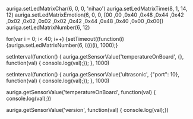 auriga.setLedMatrixChar(6, 0, 0, 'nihao')
auriga.setLedMatrixTime(8, 1, 14, 12)
auriga.setLedMatrixEmotion(6, 0, 0, [00 ,00 ,0x40 ,0x48 ,0x44 ,0x42 ,0x02 ,0x02 ,0x02 ,0x02 ,0x42 ,0x44 ,0x48 ,0x40 ,0x00 ,0x00])
auriga.setLedMatrixNumber(6, 12)


for(var i = 0; i< 40; i++) {setTimeout((function(i) {auriga.setLedMatrixNumber(6, i)})(i), 1000);}

setInterval(function() { auriga.getSensorValue('temperatureOnBoard', {}, function(val) { console.log(val);}); }, 1000)

setInterval(function() { auriga.getSensorValue('ultrasonic', {"port": 10}, function(val) { console.log(val);}); }, 1000)

auriga.getSensorValue('temperatureOnBoard', function(val) { console.log(val);})

auriga.getSensorValue('version', function(val) { console.log(val);})

